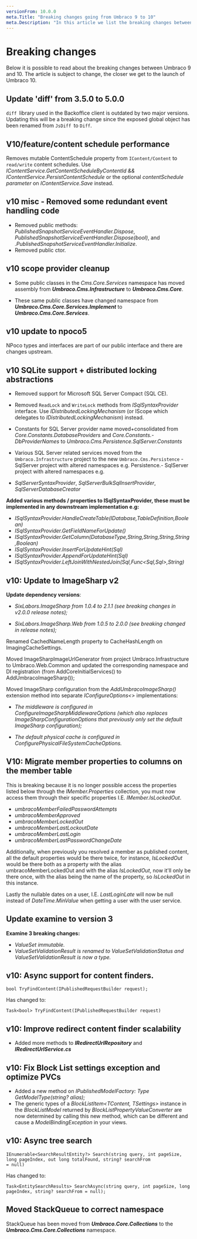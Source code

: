 ```yaml
---
versionFrom: 10.0.0
meta.Title: "Breaking changes going from Umbraco 9 to 10"
meta.Description: "In this article we list the breaking changes between Umbraco 9 and 10"
---
```


# Breaking changes

Below it is possible to read about the breaking changes between Umbraco 9 and 10.
The article is subject to change, the closer we get to the launch of Umbraco 10.

## Update 'diff' from 3.5.0 to 5.0.0

`diff `library used in the Backoffice client is outdated by two major versions. Updating this will be a breaking change since the exposed global object has been renamed from `JsDiff `to `Diff`.

## V10/feature/content schedule performance

Removes mutable ContentSchedule property from `IContent/Content` to `read/write` content schedules. Use _IContentService.GetContentScheduleByContentId && IContentService.PersistContentSchedule_ or the optional _contentSchedule parameter_ on _IContentService.Save_ instead.

## v10 misc - Removed some redundant event handling code

- Removed public methods: _PublishedSnapshotServiceEventHandler.Dispose_, _PublishedSnapshotServiceEventHandler.Dispose(bool)_, and _.PublishedSnapshotServiceEventHandler.Initialize_.
- Removed public ctor.

## v10 scope provider cleanup

- Some public classes in the _Cms.Core.Services_ namespace has moved assembly from **_Umbraco.Cms.Infrastructure_** to **_Umbraco.Cms.Core_**.

- These same public classes have changed namespace from **_Umbraco.Cms.Core.Services.Implement_** to **_Umbraco.Cms.Core.Services_**.

## v10 update to npoco5

NPoco types and interfaces are part of our public interface and there are changes upstream.

## v10 SQLite support + distributed locking abstractions

- Removed support for Microsoft SQL Server Compact (SQL CE).

- Removed `ReadLock` and `WriteLock` methods from _ISqlSyntaxProvider_ interface. Use  _IDistributedLockingMechanism_ (or IScope which delegates to _IDistributedLockingMechanism_) instead.

- Constants for SQL Server provider name moved+consolidated from _Core.Constants.DatabaseProviders_ and _Core.Constants.-DbProviderNames_ to _Umbraco.Cms.Persistence.SqlServer.Constants_

- Various SQL Server related services moved from the `Umbraco.Infrastructure` project to the new `Umbraco.Cms.Persistence` - SqlServer project with altered namespaces e.g.
Persistence.- SqlServer project with altered namespaces e.g.

- _SqlServerSyntaxProvider_, _SqlServerBulkSqlInsertProvider_, _SqlServerDatabaseCreator_

**Added various methods / properties to ISqlSyntaxProvider, these must be implemented in any downstream implementation e.g:**

- _ISqlSyntaxProvider.HandleCreateTable(IDatabase,TableDefinition,Boolean)_
- _ISqlSyntaxProvider.GetFieldNameForUpdate()_
- _ISqlSyntaxProvider.GetColumn(DatabaseType,String,String,String,String,Boolean)_
- _ISqlSyntaxProvider.InsertForUpdateHint(Sql)_
- _ISqlSyntaxProvider.AppendForUpdateHint(Sql)_
- _ISqlSyntaxProvider.LeftJoinWithNestedJoin(Sql,Func<Sql,Sql>,String)_

## v10: Update to ImageSharp v2

**Update dependency versions**:

- _SixLabors.ImageSharp from 1.0.4 to 2.1.1 (see breaking changes in v2.0.0 release notes);_

- _SixLabors.ImageSharp.Web from 1.0.5 to 2.0.0 (see breaking changed in release notes);_

Renamed CachedNameLength property to CacheHashLength on ImagingCacheSettings.

Moved ImageSharpImageUrlGenerator from project Umbraco.Infrastructure to Umbraco.Web.Common and updated the corresponding namespace and DI registration (from AddCoreInitialServices() to AddUmbracoImageSharp());

Moved ImageSharp configuration from the _AddUmbracoImageSharp()_ extension method into separate _IConfigureOptions<>_ implementations:

- _The middleware is configured in ConfigureImageSharpMiddlewareOptions (which also replaces ImageSharpConfigurationOptions that previously only set the default ImageSharp configuration);_

- _The default physical cache is configured in ConfigurePhysicalFileSystemCacheOptions._

## V10: Migrate member properties to columns on the member table

This is breaking because it is no longer possible access the properties listed below through the _IMember.Properties_ collection, you must now access them through their specific properties I.E. _IMember.IsLockedOut_.

- _umbracoMemberFailedPasswordAttempts_
- _umbracoMemberApproved_
- _umbracoMemberLockedOut_
- _umbracoMemberLastLockoutDate_
- _umbracoMemberLastLogin_
- _umbracoMemberLastPasswordChangeDate_

Additionally, when previously you resolved a member as published content, all the default properties would be there twice, for instance, _IsLockedOut_ would be there both as a property with the alias umbracoMemberLockedOut and with the alias _IsLockedOut_, now it'll only be there once, with the alias being the name of the property, so _IsLockedOut_ in this instance.

Lastly the nullable dates on a user, I.E. _LastLoginLate_ will now be null instead of _DateTime.MinValue_ when getting a user with the user service.

## Update examine to version 3

**Examine 3 breaking changes:**

- _ValueSet immutable._
- _ValueSetValidationResult is renamed to ValueSetValidationStatus and ValueSetValidationResult is now a type._

## v10: Async support for content finders.

```CSharp
bool TryFindContent(IPublishedRequestBuilder request);
```

Has changed to:

```CSharp
Task<bool> TryFindContent(IPublishedRequestBuilder request)
```

## v10: Improve redirect content finder scalability

- Added more methods to **_IRedirectUrlRepository_** and **_IRedirectUrlService.cs_**

## v10: Fix Block List settings exception and optimize PVCs

- Added a new method on _IPublishedModelFactory: Type GetModelType(string? alias);_
- The generic types of a _BlockListItem<TContent, TSettings>_ instance in the _BlockListModel_ returned by _BlockListPropertyValueConverter_ are now determined by calling this new method, which can be different and cause a _ModelBindingException_ in your views.

## v10: Async tree search

```CSharp
IEnumerable<SearchResultEntity?> Search(string query, int pageSize, long pageIndex, out long totalFound, string? searchFrom 
= null)
```

Has changed to:

```CSharp
Task<EntitySearchResults> SearchAsync(string query, int pageSize, long pageIndex, string? searchFrom = null);
```

## Moved StackQueue to correct namespace

StackQueue has been moved from **_Umbraco.Core.Collections_** to the **_Umbraco.Cms.Core.Collections_** namespace.

<!--
Missing information about the breaking changes:

## Implement IOptionsMonitor or IOptionsSnapshot instead of IOptions

## 11269: Make sure TemplateId is set correctly from cache

## v10: Make language name editable

## Dependancy Update: Switch to Serilog.Expressions away from deprecated Serilog.Filters.Expressions

## V10: Move core services to core project 
## Update to .NET6 and ASP.NET Core 6

-->
